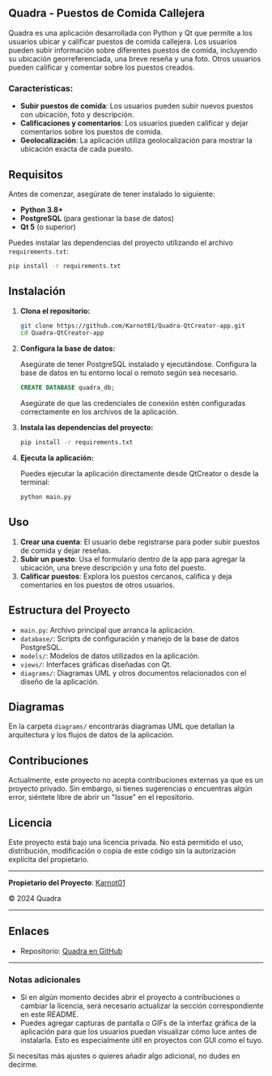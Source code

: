 ## Quadra - Puestos de Comida Callejera

Quadra es una aplicación desarrollada con Python y Qt que permite a los usuarios ubicar y calificar puestos de comida callejera. Los usuarios pueden subir información sobre diferentes puestos de comida, incluyendo su ubicación georreferenciada, una breve reseña y una foto. Otros usuarios pueden calificar y comentar sobre los puestos creados.

### Características:
- **Subir puestos de comida**: Los usuarios pueden subir nuevos puestos con ubicación, foto y descripción.
- **Calificaciones y comentarios**: Los usuarios pueden calificar y dejar comentarios sobre los puestos de comida.
- **Geolocalización**: La aplicación utiliza geolocalización para mostrar la ubicación exacta de cada puesto.

## Requisitos

Antes de comenzar, asegúrate de tener instalado lo siguiente:

- **Python 3.8+**
- **PostgreSQL** (para gestionar la base de datos)
- **Qt 5** (o superior)

Puedes instalar las dependencias del proyecto utilizando el archivo `requirements.txt`:

```bash
pip install -r requirements.txt
```

## Instalación

1. **Clona el repositorio:**

   ```bash
   git clone https://github.com/Karnot01/Quadra-QtCreator-app.git
   cd Quadra-QtCreator-app
   ```

2. **Configura la base de datos:**

   Asegúrate de tener PostgreSQL instalado y ejecutándose. Configura la base de datos en tu entorno local o remoto según sea necesario.

   ```sql
   CREATE DATABASE quadra_db;
   ```

   Asegúrate de que las credenciales de conexión estén configuradas correctamente en los archivos de la aplicación.

3. **Instala las dependencias del proyecto:**

   ```bash
   pip install -r requirements.txt
   ```

4. **Ejecuta la aplicación:**

   Puedes ejecutar la aplicación directamente desde QtCreator o desde la terminal:

   ```bash
   python main.py
   ```

## Uso

1. **Crear una cuenta**: El usuario debe registrarse para poder subir puestos de comida y dejar reseñas.
2. **Subir un puesto**: Usa el formulario dentro de la app para agregar la ubicación, una breve descripción y una foto del puesto.
3. **Calificar puestos**: Explora los puestos cercanos, califica y deja comentarios en los puestos de otros usuarios.

## Estructura del Proyecto

- `main.py`: Archivo principal que arranca la aplicación.
- `database/`: Scripts de configuración y manejo de la base de datos PostgreSQL.
- `models/`: Modelos de datos utilizados en la aplicación.
- `views/`: Interfaces gráficas diseñadas con Qt.
- `diagrams/`: Diagramas UML y otros documentos relacionados con el diseño de la aplicación.

## Diagramas

En la carpeta `diagrams/` encontrarás diagramas UML que detallan la arquitectura y los flujos de datos de la aplicación.

## Contribuciones

Actualmente, este proyecto no acepta contribuciones externas ya que es un proyecto privado. Sin embargo, si tienes sugerencias o encuentras algún error, siéntete libre de abrir un "Issue" en el repositorio.

## Licencia

Este proyecto está bajo una licencia privada. No está permitido el uso, distribución, modificación o copia de este código sin la autorización explícita del propietario.

---

**Propietario del Proyecto**: [Karnot01](https://github.com/Karnot01)

© 2024 Quadra

---

## Enlaces

- Repositorio: [Quadra en GitHub](https://github.com/Karnot01/Quadra-QtCreator-app.git)

---

### Notas adicionales

- Si en algún momento decides abrir el proyecto a contribuciones o cambiar la licencia, será necesario actualizar la sección correspondiente en este README.
- Puedes agregar capturas de pantalla o GIFs de la interfaz gráfica de la aplicación para que los usuarios puedan visualizar cómo luce antes de instalarla. Esto es especialmente útil en proyectos con GUI como el tuyo.

Si necesitas más ajustes o quieres añadir algo adicional, no dudes en decirme.
